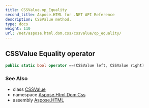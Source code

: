 ```yaml
---
title: CSSValue.op_Equality
second_title: Aspose.HTML for .NET API Reference
description: CSSValue method. 
type: docs
weight: 110
url: /net/aspose.html.dom.css/cssvalue/op_equality/
---
```

## CSSValue Equality operator

```csharp
public static bool operator ==(CSSValue left, CSSValue right)
```

### See Also

* class [CSSValue](../)
* namespace [Aspose.Html.Dom.Css](../../cssvalue/)
* assembly [Aspose.HTML](../../../)

